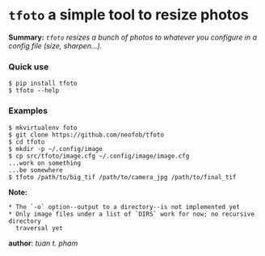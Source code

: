 # `tfoto` a simple tool to resize photos
**Summary:** *`tfoto` resizes a bunch of photos to whatever you configure in a
config file (size, sharpen...).*

### Quick use
```
$ pip install tfoto
$ tfoto --help
```

### Examples
```
$ mkvirtualenv foto
$ git clone https://github.com/neofob/tfoto
$ cd tfoto
$ mkdir -p ~/.config/image
$ cp src/tfoto/image.cfg ~/.config/image/image.cfg
...work on something
...be somewhere
$ tfoto /path/to/big_tif /path/to/camera_jpg /path/to/final_tif
```

**Note:**

	* The `-o` option--output to a directory--is not implemented yet
	* Only image files under a list of `DIRS` work for now; no recursive directory
	  traversal yet

__author__: *tuan t. pham*
